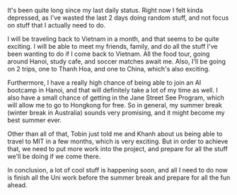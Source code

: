 It's been quite long since my last daily status. Right now I felt kinda depressed, as I've wasted the last 2 days doing random stuff, and not focus on stuff that I actually need to do.

I will be traveling back to Vietnam in a month, and that seems to be quite exciting. I will be able to meet my friends, family, and do all the stuff I've been wanting to do if I come back to Vietnam. All the food tour, going around Hanoi, study cafe, and soccer matches await me. Also, I'll be going on 2 trips, one to Thanh Hoa, and one to China, which's also exciting.

Furthermore, I have a really high chance of being able to join an AI bootcamp in Hanoi, and that will definitely take a lot of my time as well. I also have a small chance of getting in the Jane Street See Program, which will allow me to go to Hongkong for free. So in general, my summer break (winter break in Australia) sounds very promising, and it might become my best summer ever.

Other than all of that, Tobin just told me and Khanh about us being able to travel to MIT in a few months, which is very exciting. But in order to achieve that, we need to put more work into the project, and prepare for all the stuff we'll be doing if we come there.

In conclusion, a lot of cool stuff is happening soon, and all I need to do now is finish all the Uni work before the summer break and prepare for all the fun ahead.